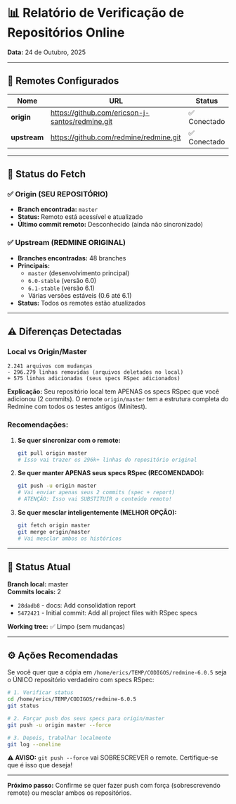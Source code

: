 # 📊 Relatório de Verificação de Repositórios Online

**Data:** 24 de Outubro, 2025

---

## 🔗 Remotes Configurados

| Nome | URL | Status |
|------|-----|--------|
| **origin** | https://github.com/ericson-j-santos/redmine.git | ✅ Conectado |
| **upstream** | https://github.com/redmine/redmine.git | ✅ Conectado |

---

## 📡 Status do Fetch

### ✅ Origin (SEU REPOSITÓRIO)
- **Branch encontrada:** `master`
- **Status:** Remoto está acessível e atualizado
- **Último commit remoto:** Desconhecido (ainda não sincronizado)

### ✅ Upstream (REDMINE ORIGINAL)
- **Branches encontradas:** 48 branches
- **Principais:**
  - `master` (desenvolvimento principal)
  - `6.0-stable` (versão 6.0)
  - `6.1-stable` (versão 6.1)
  - Várias versões estáveis (0.6 até 6.1)
- **Status:** Todos os remotes estão atualizados

---

## ⚠️ Diferenças Detectadas

### Local vs Origin/Master
```
2.241 arquivos com mudanças
- 296.279 linhas removidas (arquivos deletados no local)
+ 575 linhas adicionadas (seus specs RSpec adicionados)
```

**Explicação:** Seu repositório local tem APENAS os specs RSpec que você adicionou (2 commits). O remote `origin/master` tem a estrutura completa do Redmine com todos os testes antigos (Minitest).

### Recomendações:

1. **Se quer sincronizar com o remote:**
   ```bash
   git pull origin master
   # Isso vai trazer os 296k+ linhas do repositório original
   ```

2. **Se quer manter APENAS seus specs RSpec (RECOMENDADO):**
   ```bash
   git push -u origin master
   # Vai enviar apenas seus 2 commits (spec + report)
   # ATENÇÃO: Isso vai SUBSTITUIR o conteúdo remoto!
   ```

3. **Se quer mesclar inteligentemente (MELHOR OPÇÃO):**
   ```bash
   git fetch origin master
   git merge origin/master
   # Vai mesclar ambos os históricos
   ```

---

## 📌 Status Atual

**Branch local:** master  
**Commits locais:** 2  
- `28dadb8` - docs: Add consolidation report
- `5472421` - Initial commit: Add all project files with RSpec specs

**Working tree:** ✅ Limpo (sem mudanças)

---

## ⚙️ Ações Recomendadas

Se você quer que a cópia em `/home/erics/TEMP/CODIGOS/redmine-6.0.5` seja o ÚNICO repositório verdadeiro com specs RSpec:

```bash
# 1. Verificar status
cd /home/erics/TEMP/CODIGOS/redmine-6.0.5
git status

# 2. Forçar push dos seus specs para origin/master
git push -u origin master --force

# 3. Depois, trabalhar localmente
git log --oneline
```

**⚠️ AVISO:** `git push --force` vai SOBRESCREVER o remote. Certifique-se que é isso que deseja!

---

**Próximo passo:** Confirme se quer fazer push com força (sobrescrevendo remote) ou mesclar ambos os repositórios.
